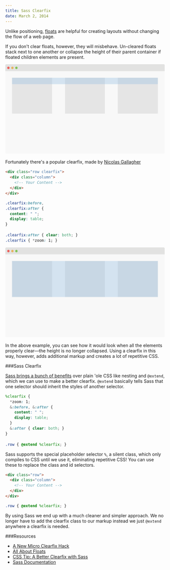 ```yaml
---
title: Sass Clearfix
date: March 2, 2014
---
```


Unlike positioning, [floats](http://css-tricks.com/all-about-floats) are helpful for creating layouts without changing the flow of a web page.

If you don't clear floats, however, they will misbehave. Un-cleared floats stack next to one another or collapse the height of their parent container if floated children elements are present.

![Collapsed parent container](/assets/images/blog/clearfix/collapse.svg)

Fortunately there's a popular clearfix, made by [Nicolas Gallagher](http://nicolasgallagher.com/micro-clearfix-hack)

```html
<div class="row clearfix">
  <div class="column">
    <!-- Your Content -->
  </div>
</div>
```

```css
.clearfix:before,
.clearfix:after {
  content: " ";
  display: table;
}

.clearfix:after { clear: both; }
.clearfix { *zoom: 1; }
```

![Clearfix on parent container](/assets/images/blog/clearfix/clearfix.svg)

In the above example, you can see how it would look when all the elements properly clear—the height is no longer collapsed. Using a clearfix in this way, however, adds additional markup and creates a lot of repetitive CSS.

###Sass Clearfix

[Sass brings a bunch of benefits](/blog/scss) over plain 'ole CSS like nesting and `@extend`, which we can use to make a better clearfix. `@extend` basically tells Sass that one selector should inherit the styles of another selector.

```scss
%clearfix {
  *zoom: 1;
  &:before, &:after {
    content: " ";
    display: table;
  }
  &:after { clear: both; }
}

.row { @extend %clearfix; }
```

Sass supports the special placeholder selector `%`, a silent class, which only compiles to CSS until we use it, eliminating repetitive CSS! You can use these to replace the class and id selectors.

```html
<div class="row">
  <div class="column">
    <!-- Your Content -->
  </div>
</div>
```

```scss
.row { @extend %clearfix; }
```

By using Sass we end up with a much cleaner and simpler approach. We no longer have to add the clearfix class to our markup instead we just `@extend` anywhere a clearfix is needed.

###Resources

* [A New Micro Clearfix Hack](http://nicolasgallagher.com/micro-clearfix-hack)
* [All About Floats](http://css-tricks.com/all-about-floats)
* [CSS Tip: A Better Clearfix with Sass](http://blog.teamtreehouse.com/a-better-clearfix-with-sass)
* [Sass Documentation](http://sass-lang.com/documentation/file.SASS_REFERENCE.html#extend)
